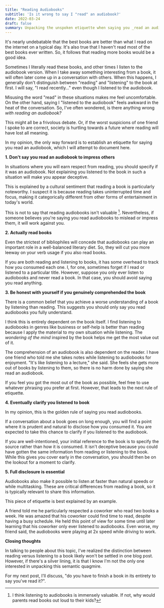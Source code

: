 ```yaml
---
title: "Reading Audiobooks"
subtitle: 'Is it wrong to say I "read" an audiobook?'
date: 2022-03-24
draft: false
summary: Unpacking the unspoken etiquette when saying you _read an audiobook_.
---
```


It's nearly undebatable that the best books are better than what I read on the internet on a typical day. It's also true that I haven't read most of the best books ever written. So, it follows that reading more books would be a good idea.

Sometimes I literally read these books, and other times I listen to the audiobook version. When I take away something interesting from a book, it will often later come up in a conversation with others. When this happens, I generally don't distinguish between "reading" and "listening" to the book at first. I will say, "I read recently…" even though I listened to the audiobook. 

Misusing the word "read" in these situations makes me feel uncomfortable. On the other hand, saying I "listened to the audiobook" feels awkward in the heat of the conversation. So, I've often wondered, is there anything wrong _with reading an audiobook?_

This might all be a frivolous debate. Or, if the worst suspicions of one friend I spoke to are correct, society is hurtling towards a future where reading will have lost all meaning. 

In my opinion, the only way forward is to establish an etiquette for saying you read an audiobook, which I will attempt to document here.

**1. Don't say you read an audiobook to impress others**

In situations where you will earn respect from reading, you should specify if it was an audiobook. Not explaining you listened to the book in such a situation will make you appear deceptive.

This is explained by a cultural sentiment that reading a book is particularly noteworthy. I suspect it is because reading takes uninterrupted time and focus, making it categorically different from other forms of entertainment in today's world.

This is not to say that reading audiobooks isn't valuable [^1]. Nevertheless, if someone believes you're saying you read audiobooks to mislead or impress them, it will work against you.

**2. Actually read books**

Even the strictest of bibliophiles will concede that audiobooks can play an important role in a well-balanced literary diet. So, they will cut you more leeway on your verb usage if you also read books.

If you are both reading and listening to books, it has some overhead to track how you consumed each one. I, for one, sometimes forget if I read or listened to a particular title. However, suppose you only ever listen to audiobooks and never read a book. In that case, you should avoid saying you read anything.

**3. Be honest with yourself if you genuinely comprehended the book**

There is a common belief that you achieve a worse understanding of a book by listening than reading. This suggests you should only say you read audiobooks you fully understand.

I think this is entirely dependent on the book itself. I find listening to audiobooks in genres like business or self-help is better than reading because I apply the material to my own situation while listening. The _wondering of the mind_ inspired by the book helps me get the most value out of it.

The comprehension of an audiobook is also dependent on the reader. I have one friend who told me she takes notes while listening to audiobooks for enjoyment. "It's like listening to a lecture," she said. She feels she gets more out of books by listening to them, so there is no harm done by saying she read an audiobook.

If you feel you got the most out of the book as possible, feel free to use whatever phrasing you prefer at first. However, that leads to the next rule of etiquette.

**4. Eventually clarify you listened to book**

In my opinion, this is the golden rule of saying you read audiobooks.

If a conversation about a book goes on long enough, you will find a point where it is prudent and natural to disclose how you consumed it. You are expected to take this chance to clarify if you listened to the audiobook.

If you are well-intentioned, your initial reference to the book is to specify the source rather than how it is consumed. It isn't deceptive because you could have gotten the same information from reading or listening to the book. While this gives you cover early in the conversation, you should then be on the lookout for a moment to clarify.

**5. Full disclosure is essential**

Audiobooks also make it possible to listen at faster than natural speeds or while multitasking. These are critical differences from reading a book, so it is typically relevant to share this information.

This piece of etiquette is best explained by an example.

A friend told me he particularly respected a coworker who read two books a week. He was amazed that his coworker could find time to read, despite having a busy schedule. He held this point of view for some time until later learning that his coworker only ever listened to audiobooks. Even worse, my friend said, the audiobooks were playing at 2x speed while driving to work.

**Closing thoughts**

In talking to people about this topic, I've realized the distinction between reading versus listening to a book likely won't be settled in one blog post. However, if there's a silver lining, it is that I know I'm not the only one interested in unpacking this semantic quagmire.

For my next post, I'll discuss, "do you have to finish a book in its entirety to say you've read it?".

[^1]: I think listening to audiobooks is immensely valuable. If not, why would parents read books out loud to their kids?